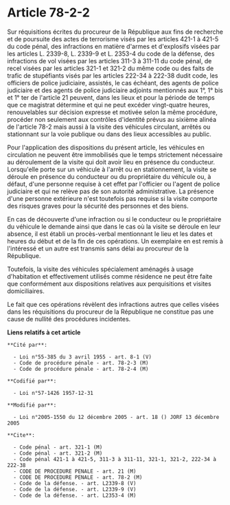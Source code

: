 # Article 78-2-2

Sur réquisitions écrites du procureur de la République aux fins de recherche et de poursuite des actes de terrorisme visés
par les articles 421-1 à 421-5 du code pénal, des infractions en matière d'armes et d'explosifs visées par les articles L.
2339-8, L. 2339-9 et L. 2353-4 du code de la défense, des infractions de vol visées par les articles 311-3 à 311-11 du code
pénal, de recel visées par les articles 321-1 et 321-2 du même code ou des faits de trafic de stupéfiants visés par les
articles 222-34 à 222-38 dudit code, les officiers de police judiciaire, assistés, le cas échéant, des agents de police
judiciaire et des agents de police judiciaire adjoints mentionnés aux 1°, 1° bis et 1° ter de l'article 21 peuvent, dans les
lieux et pour la période de temps que ce magistrat détermine et qui ne peut excéder vingt-quatre heures, renouvelables sur
décision expresse et motivée selon la même procédure, procéder non seulement aux contrôles d'identité prévus au sixième
alinéa de l'article 78-2 mais aussi à la visite des véhicules circulant, arrêtés ou stationnant sur la voie publique ou dans
des lieux accessibles au public.

Pour l'application des dispositions du présent article, les véhicules en circulation ne peuvent être immobilisés que le temps
strictement nécessaire au déroulement de la visite qui doit avoir lieu en présence du conducteur. Lorsqu'elle porte sur un
véhicule à l'arrêt ou en stationnement, la visite se déroule en présence du conducteur ou du propriétaire du véhicule ou, à
défaut, d'une personne requise à cet effet par l'officier ou l'agent de police judiciaire et qui ne relève pas de son
autorité administrative. La présence d'une personne extérieure n'est toutefois pas requise si la visite comporte des risques
graves pour la sécurité des personnes et des biens.

En cas de découverte d'une infraction ou si le conducteur ou le propriétaire du véhicule le demande ainsi que dans le cas où
la visite se déroule en leur absence, il est établi un procès-verbal mentionnant le lieu et les dates et heures du début et
de la fin de ces opérations. Un exemplaire en est remis à l'intéressé et un autre est transmis sans délai au procureur de la
République.

Toutefois, la visite des véhicules spécialement aménagés à usage d'habitation et effectivement utilisés comme résidence ne
peut être faite que conformément aux dispositions relatives aux perquisitions et visites domiciliaires.

Le fait que ces opérations révèlent des infractions autres que celles visées dans les réquisitions du procureur de la
République ne constitue pas une cause de nullité des procédures incidentes.

**Liens relatifs à cet article**

	**Cité par**:

	  - Loi n°55-385 du 3 avril 1955 - art. 8-1 (V)
	  - Code de procédure pénale - art. 78-2-3 (M)
	  - Code de procédure pénale - art. 78-2-4 (M)

	**Codifié par**:

	  - Loi n°57-1426 1957-12-31

	**Modifié par**:

	  - Loi n°2005-1550 du 12 décembre 2005 - art. 18 () JORF 13 décembre 2005

	**Cite**:

	  - Code pénal - art. 321-1 (M)
	  - Code pénal - art. 321-2 (M)
	  - Code pénal 421-1 à 421-5, 311-3 à 311-11, 321-1, 321-2, 222-34 à 222-38
	  - CODE DE PROCEDURE PENALE - art. 21 (M)
	  - CODE DE PROCEDURE PENALE - art. 78-2 (M)
	  - Code de la défense. - art. L2339-8 (V)
	  - Code de la défense. - art. L2339-9 (V)
	  - Code de la défense. - art. L2353-4 (M)

